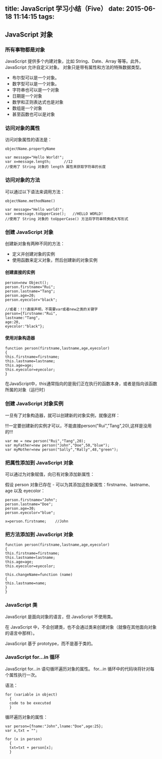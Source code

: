 title: JavaScript 学习小结（Five）
date: 2015-06-18 11:14:15
tags:
---
## JavaScript 对象
### 所有事物都是对象
JavaScript 提供多个内建对象，比如 String、Date、Array 等等。此外，JavaScript 允许自定义对象。 对象只是带有属性和方法的特殊数据类型。

 - 布尔型可以是一个对象。
 - 数字型可以是一个对象。
 - 字符串也可以是一个对象
 - 日期是一个对象
 - 数学和正则表达式也是对象
 - 数组是一个对象
 - 甚至函数也可以是对象

### 访问对象的属性
访问对象属性的语法是：

```
objectName.propertyName
```

```
var message="Hello World!";
var x=message.length;      //12
//使用了 String 对象的 length 属性来获取字符串的长度
```
### 访问对象的方法
可以通过以下语法来调用方法：

```
objectName.methodName()
```

```
var message="Hello world!";
var x=message.toUpperCase();   //HELLO WORLD!  
//使用了 String 对象的 toUpperCase() 方法将字符串转换成大写形式
```
### 创建 JavaScript 对象
创建新对象有两种不同的方法：

- 定义并创建对象的实例
- 使用函数来定义对象，然后创建新的对象实例

#### 创建直接的实例

```
person=new Object();
person.firstname="Rui";
person.lastname="Tang";
person.age=20;
person.eyecolor="black";
```

```
//或者：!!!直接声明，不需要var或者new之类的关键字
person={firstname:"Rui",
lastname:"Tang",
age:20,
eyecolor:"black"};
```
#### 使用对象构造器

```
function person(firstname,lastname,age,eyecolor)
{
this.firstname=firstname;
this.lastname=lastname;
this.age=age;
this.eyecolor=eyecolor;
}
```
在JavaScript中，this通常指向的是我们正在执行的函数本身，或者是指向该函数所属的对象（运行时）

### 创建 JavaScript 对象实例
一旦有了对象构造器，就可以创建新的对象实例，就像这样：

!!!一定要创建新的实例才可以，不能直接person("Rui","Tang",20),这样是没用的!!!

```
var me = new person("Rui","Tang",20);
var myFather=new person("John","Doe",50,"blue");
var myMother=new person("Sally","Rally",48,"green");
```
### 把属性添加到 JavaScript 对象
可以通过为对象赋值，向已有对象添加新属性：

假设 person 对象已存在 - 可以为其添加这些新属性：firstname、lastname、age 以及 eyecolor：

```
person.firstname="John";
person.lastname="Doe";
person.age=30;
person.eyecolor="blue";

x=person.firstname;    //John
```
### 把方法添加到 JavaScript 对象

```
function person(firstname,lastname,age,eyecolor)
{
this.firstname=firstname;
this.lastname=lastname;
this.age=age;
this.eyecolor=eyecolor;

this.changeName=function (name)
{
this.lastname=name;
}
}
```
### JavaScript 类
JavaScript 是面向对象的语言，但 JavaScript 不使用类。

在 JavaScript 中，不会创建类，也不会通过类来创建对象（就像在其他面向对象的语言中那样）。

JavaScript 基于 prototype，而不是基于类的。

### JavaScript for...in 循环
JavaScript for...in 语句循环遍历对象的属性。 for...in 循环中的代码块将针对每个属性执行一次。

语法：

```
for (variable in object)
  {
  code to be executed
  }
```

循环遍历对象的属性：
```
var person={fname:"John",lname:"Doe",age:25}; 
var x,txt = "";

for (x in person)
  {
  txt=txt + person[x];
  }
```
